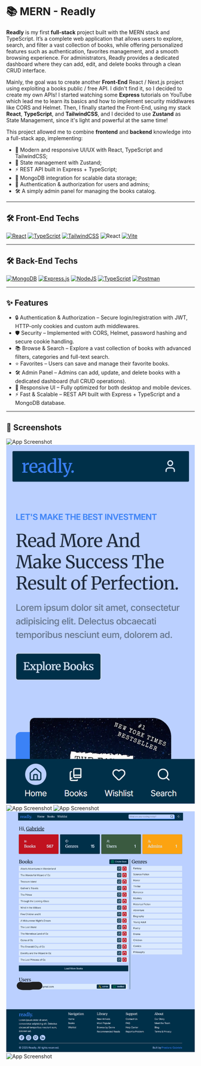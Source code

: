 # 📚 MERN - Readly

**Readly** is my first **full-stack** project built with the MERN stack and TypeScript.
It’s a complete web application that allows users to explore, search, and filter a vast collection of books, while offering personalized features such as authentication, favorites management, and a smooth browsing experience. For administrators, Readly provides a dedicated dashboard where they can add, edit, and delete books through a clean CRUD interface. 

Mainly, the goal was to create another **Front-End** React / Next.js project using exploiting a books public / free API. I didn't find it, so I decided to create my own APIs! I started watching some **Express** tutorials on YouTube which lead me to learn its basics and how to implement security middlwares like CORS and Helmet. Then, I finally started the Front-End, using my stack **React**, **TypeScript**, and **TailwindCSS**, and I decided to use **Zustand** as State Management, since it's light and powerful at the same time!

This project allowed me to combine **frontend** and **backend** knowledge into a full-stack app, implementing:

- 🎨 Modern and responsive UI/UX with React, TypeScript and TailwindCSS;
- 🐻 State management with Zustand;
- ⚡ REST API built in Express + TypeScript;
- 🍃 MongoDB integration for scalable data storage;
- 🔐 Authentication & authorization for users and admins;
- 🛠️ A simply admin panel for managing the books catalog.

---

## 🛠️ Front-End Techs

[![React](https://img.shields.io/badge/React-%2320232a.svg?logo=react&logoColor=%2361DAFB)](#)
[![TypeScript](https://img.shields.io/badge/TypeScript-3178C6?logo=typescript&logoColor=fff)](#)
[![TailwindCSS](https://img.shields.io/badge/Tailwind%20CSS-%2338B2AC.svg?logo=tailwind-css&logoColor=white)](#)
![React](https://img.shields.io/badge/zustand-%2320232a.svg?style=for-the-badge&logo=react&logoColor=%2361DAFB)
[![Vite](https://img.shields.io/badge/Vite-646CFF?logo=vite&logoColor=fff)](#)

---

## 🛠️ Back-End Techs

[![MongoDB](https://img.shields.io/badge/MongoDB-%234ea94b.svg?logo=mongodb&logoColor=white)](#)
[![Express.js](https://img.shields.io/badge/Express.js-%23404d59.svg?logo=express&logoColor=%2361DAFB)](#)
[![NodeJS](https://img.shields.io/badge/Node.js-6DA55F?logo=node.js&logoColor=white)](#)
[![TypeScript](https://img.shields.io/badge/TypeScript-3178C6?logo=typescript&logoColor=fff)](#)
[![Postman](https://img.shields.io/badge/Postman-FF6C37?logo=postman&logoColor=white)](#)

---

## ✨ Features

- 🔒 Authentication & Authorization – Secure login/registration with JWT, HTTP-only cookies and custom auth middlewares.
- 🛡️ Security – Implemented with CORS, Helmet, password hashing and secure cookie handling.
- 📚 Browse & Search – Explore a vast collection of books with advanced filters, categories and full-text search.
- ⭐ Favorites – Users can save and manage their favorite books.
- 🛠️ Admin Panel – Admins can add, update, and delete books with a dedicated dashboard (full CRUD operations).
- 📱 Responsive UI – Fully optimized for both desktop and mobile devices.
- ⚡ Fast & Scalable – REST API built with Express + TypeScript and a MongoDB database.

---

## 📸 Screenshots
![App Screenshot](project_images/homepage-desktop.png)
![App Screenshot](project_images/homepage-mobile.png)
![App Screenshot](project_images/book-page.png)
![App Screenshot](project_images/category-page.png)
![App Screenshot](project_images/dashboard.png)
![App Screenshot](project_images/signup-page.png)
